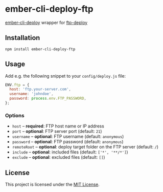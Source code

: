 
ember-cli-deploy-ftp
==============================================================================

[ember-cli-deploy](http://ember-cli-deploy.github.io/ember-cli-deploy/)
wrapper for [ftp-deploy](https://github.com/rickbergfalk/ftp-deploy)


Installation
------------------------------------------------------------------------------

```
npm install ember-cli-deploy-ftp
```


Usage
------------------------------------------------------------------------------

Add e.g. the following snippet to your `config/deploy.js` file:
 
```js
ENV.ftp = {
  host: 'ftp.your-server.com',
  username: 'johndoe',
  password: process.env.FTP_PASSWORD,
};
```

### Options

- `host` – __required__: FTP host name or IP address
- `port` – __optional__: FTP server port (default: `21`)
- `username` – __optional__: FTP username (default: `anonymous`)
- `password` – __optional__: FTP password (default: `anonymous`)
- `remoteRoot` – __optional__: deploy target folder on the FTP server (default: `/`)
- `include` – __optional__: included files (default: `['*', '**/*']`)
- `exclude` – __optional__: excluded files (default: `[]`)


License
------------------------------------------------------------------------------

This project is licensed under the [MIT License](LICENSE.md).
